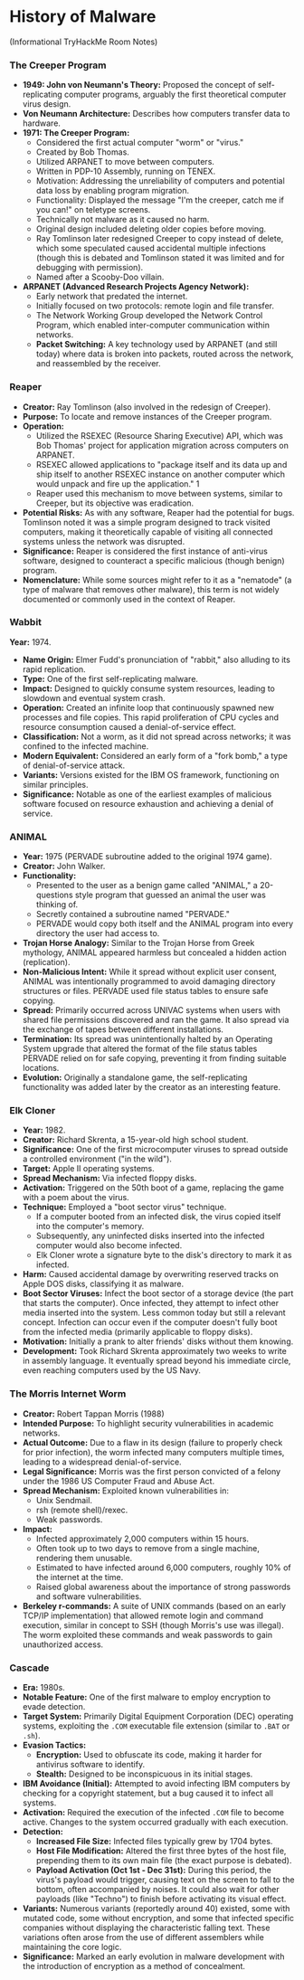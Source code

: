 # History of Malware
(Informational TryHackMe Room Notes)

### The Creeper Program

- **1949: John von Neumann's Theory:** Proposed the concept of self-replicating computer programs, arguably the first theoretical computer virus design.
- **Von Neumann Architecture:** Describes how computers transfer data to hardware.
- **1971: The Creeper Program:**
    - Considered the first actual computer "worm" or "virus."
    - Created by Bob Thomas.
    - Utilized ARPANET to move between computers.
    - Written in PDP-10 Assembly, running on TENEX.
    - Motivation: Addressing the unreliability of computers and potential data loss by enabling program migration.
    - Functionality: Displayed the message "I'm the creeper, catch me if you can!" on teletype screens.
    - Technically not malware as it caused no harm.
    - Original design included deleting older copies before moving.
    - Ray Tomlinson later redesigned Creeper to copy instead of delete, which some speculated caused accidental multiple infections (though this is debated and Tomlinson stated it was limited and for debugging with permission).
    - Named after a Scooby-Doo villain.
- **ARPANET (Advanced Research Projects Agency Network):**
    - Early network that predated the internet.
    - Initially focused on two protocols: remote login and file transfer.
    - The Network Working Group developed the Network Control Program, which enabled inter-computer communication within networks.
    - **Packet Switching:** A key technology used by ARPANET (and still today) where data is broken into packets, routed across the network, and reassembled by the receiver.

### Reaper

- **Creator:** Ray Tomlinson (also involved in the redesign of Creeper).
- **Purpose:** To locate and remove instances of the Creeper program.
- **Operation:**
    - Utilized the RSEXEC (Resource Sharing Executive) API, which was Bob Thomas' project for application migration across computers on ARPANET.
    - RSEXEC allowed applications to "package itself and its data up and ship itself to another RSEXEC instance on another computer which would unpack and fire up the application." 1  
    - Reaper used this mechanism to move between systems, similar to Creeper, but its objective was eradication.
- **Potential Risks:** As with any software, Reaper had the potential for bugs. Tomlinson noted it was a simple program designed to track visited computers, making it theoretically capable of visiting all connected systems unless the network was disrupted.
- **Significance:** Reaper is considered the first instance of anti-virus software, designed to counteract a specific malicious (though benign) program.
- **Nomenclature:** While some sources might refer to it as a "nematode" (a type of malware that removes other malware), this term is not widely documented or commonly used in the context of Reaper.

### Wabbit
**Year:** 1974.
- **Name Origin:** Elmer Fudd's pronunciation of "rabbit," also alluding to its rapid replication.
- **Type:** One of the first self-replicating malware.
- **Impact:** Designed to quickly consume system resources, leading to slowdown and eventual system crash.
- **Operation:** Created an infinite loop that continuously spawned new processes and file copies. This rapid proliferation of CPU cycles and resource consumption caused a denial-of-service effect.
- **Classification:** Not a worm, as it did not spread across networks; it was confined to the infected machine.
- **Modern Equivalent:** Considered an early form of a "fork bomb," a type of denial-of-service attack.
- **Variants:** Versions existed for the IBM OS framework, functioning on similar principles.
- **Significance:** Notable as one of the earliest examples of malicious software focused on resource exhaustion and achieving a denial of service.

### ANIMAL

- **Year:** 1975 (PERVADE subroutine added to the original 1974 game).
- **Creator:** John Walker.
- **Functionality:**
    - Presented to the user as a benign game called "ANIMAL," a 20-questions style program that guessed an animal the user was thinking of.
    - Secretly contained a subroutine named "PERVADE."
    - PERVADE would copy both itself and the ANIMAL program into every directory the user had access to.
- **Trojan Horse Analogy:** Similar to the Trojan Horse from Greek mythology, ANIMAL appeared harmless but concealed a hidden action (replication).
- **Non-Malicious Intent:** While it spread without explicit user consent, ANIMAL was intentionally programmed to avoid damaging directory structures or files. PERVADE used file status tables to ensure safe copying.
- **Spread:** Primarily occurred across UNIVAC systems when users with shared file permissions discovered and ran the game. It also spread via the exchange of tapes between different installations.
- **Termination:** Its spread was unintentionally halted by an Operating System upgrade that altered the format of the file status tables PERVADE relied on for safe copying, preventing it from finding suitable locations.
- **Evolution:** Originally a standalone game, the self-replicating functionality was added later by the creator as an interesting feature.

### Elk Cloner

- **Year:** 1982.
- **Creator:** Richard Skrenta, a 15-year-old high school student.
- **Significance:** One of the first microcomputer viruses to spread outside a controlled environment ("in the wild").
- **Target:** Apple II operating systems.
- **Spread Mechanism:** Via infected floppy disks.
- **Activation:** Triggered on the 50th boot of a game, replacing the game with a poem about the virus.
- **Technique:** Employed a "boot sector virus" technique.
    - If a computer booted from an infected disk, the virus copied itself into the computer's memory.
    - Subsequently, any uninfected disks inserted into the infected computer would also become infected.
    - Elk Cloner wrote a signature byte to the disk's directory to mark it as infected.
- **Harm:** Caused accidental damage by overwriting reserved tracks on Apple DOS disks, classifying it as malware.
- **Boot Sector Viruses:** Infect the boot sector of a storage device (the part that starts the computer). Once infected, they attempt to infect other media inserted into the system. Less common today but still a relevant concept. Infection can occur even if the computer doesn't fully boot from the infected media (primarily applicable to floppy disks).
- **Motivation:** Initially a prank to alter friends' disks without them knowing.
- **Development:** Took Richard Skrenta approximately two weeks to write in assembly language. It eventually spread beyond his immediate circle, even reaching computers used by the US Navy.

### The Morris Internet Worm

- **Creator:** Robert Tappan Morris (1988)
- **Intended Purpose:** To highlight security vulnerabilities in academic networks.
- **Actual Outcome:** Due to a flaw in its design (failure to properly check for prior infection), the worm infected many computers multiple times, leading to a widespread denial-of-service.
- **Legal Significance:** Morris was the first person convicted of a felony under the 1986 US Computer Fraud and Abuse Act.
- **Spread Mechanism:** Exploited known vulnerabilities in:
    - Unix Sendmail.
    - rsh (remote shell)/rexec.
    - Weak passwords.
- **Impact:**
    - Infected approximately 2,000 computers within 15 hours.
    - Often took up to two days to remove from a single machine, rendering them unusable.
    - Estimated to have infected around 6,000 computers, roughly 10% of the internet at the time.
    - Raised global awareness about the importance of strong passwords and software vulnerabilities.
- **Berkeley r-commands:** A suite of UNIX commands (based on an early TCP/IP implementation) that allowed remote login and command execution, similar in concept to SSH (though Morris's use was illegal). The worm exploited these commands and weak passwords to gain unauthorized access.

### Cascade
- **Era:** 1980s.
- **Notable Feature:** One of the first malware to employ encryption to evade detection.
- **Target System:** Primarily Digital Equipment Corporation (DEC) operating systems, exploiting the `.COM` executable file extension (similar to `.BAT` or `.sh`).
- **Evasion Tactics:**
    - **Encryption:** Used to obfuscate its code, making it harder for antivirus software to identify.
    - **Stealth:** Designed to be inconspicuous in its initial stages.
- **IBM Avoidance (Initial):** Attempted to avoid infecting IBM computers by checking for a copyright statement, but a bug caused it to infect all systems.
- **Activation:** Required the execution of the infected `.COM` file to become active. Changes to the system occurred gradually with each execution.
- **Detection:**
    - **Increased File Size:** Infected files typically grew by 1704 bytes.
    - **Host File Modification:** Altered the first three bytes of the host file, prepending them to its own main file (the exact purpose is debated).
    - **Payload Activation (Oct 1st - Dec 31st):** During this period, the virus's payload would trigger, causing text on the screen to fall to the bottom, often accompanied by noises. It could also wait for other payloads (like "Techno") to finish before activating its visual effect.
- **Variants:** Numerous variants (reportedly around 40) existed, some with mutated code, some without encryption, and some that infected specific companies without displaying the characteristic falling text. These variations often arose from the use of different assemblers while maintaining the core logic.
- **Significance:** Marked an early evolution in malware development with the introduction of encryption as a method of concealment.


